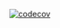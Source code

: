 [![codecov](https://codecov.io/gh/<owner>/<repo>/branch/main/graph/badge.svg)](https://codecov.io/gh/<owner>/<repo>)
